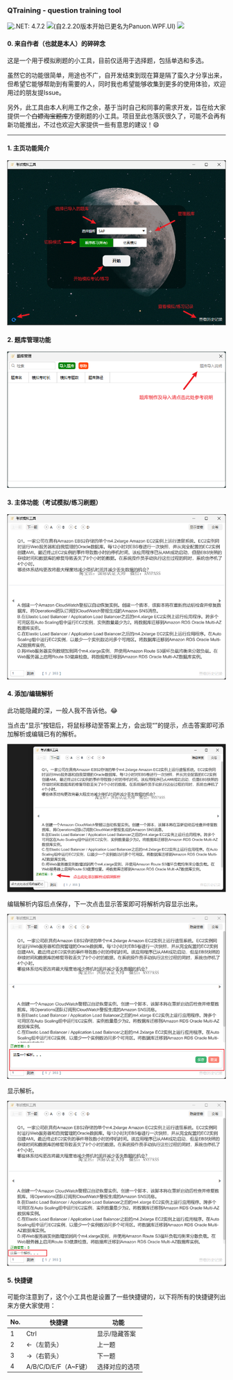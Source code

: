 ﻿### QTraining - question training tool

![.NET: 4.7.2](https://img.shields.io/badge/.NET-4.7.2-blue) 
<a href="https://www.nuget.org/packages/Panuon.WPF.UI" target='_blank'><img src="https://img.shields.io/badge/UI-Panuon.UI.Silver_2.0-blue"></a>(自2.2.20版本开始已更名为Panuon.WPF.UI)
<a href="https://caliburnmicro.com/documentation/" target='_blank'><img src="https://img.shields.io/badge/MVVM-Caliburn.Micro_3.2.0-blue"></a>


#### 0. 来自作者（也就是本人）的碎碎念

这是一个用于模拟刷题的小工具，目前仅适用于选择题，包括单选和多选。  

虽然它的功能很简单，用途也不广，自开发结束到现在算是隔了蛮久才分享出来，但希望它能够帮助到有需要的人，同时我也希望能够收集到更多的使用体验，欢迎用过的朋友提Issue。  

另外，此工具由本人利用工作之余，基于当时自己和同事的需求开发，旨在给大家提供一个~~白嫖淘宝题库~~方便刷题的小工具。项目至此也落灰很久了，可能不会再有新功能推出，不过也欢迎大家提供一些有意思的建议！:smile:  

---

#### 1. 主页功能简介

![](./README/01.png)

#### 2. 题库管理功能

![](./README/02.png)

#### 3. 主体功能（考试模拟/练习刷题）

![](./README/03.png)

#### 4. 添加/编辑解析

此功能隐藏的深，一般人我不告诉他。:joy:  

当点击“显示”按钮后，将鼠标移动至答案上方，会出现“”的提示，点击答案即可添加解析或编辑已有的解析。  

![](./README/04.png)

编辑解析内容后点保存，下一次点击显示答案即可将解析内容显示出来。

![](./README/05.png)

显示解析。

![](./README/06.png)

#### 5. 快捷键

可能你注意到了，这个小工具也是设置了一些快捷键的，以下将所有的快捷键列出来方便大家使用：

| No. | 快捷键 | 功能 |
| --- | --- | --- |
| 1    | Ctrl | 显示/隐藏答案 |
| 2    | ←（左箭头） | 上一题 |
| 3    | →（右箭头） | 下一题 |
| 4    | A/B/C/D/E/F（A~F键） | 选择对应的选项 |

